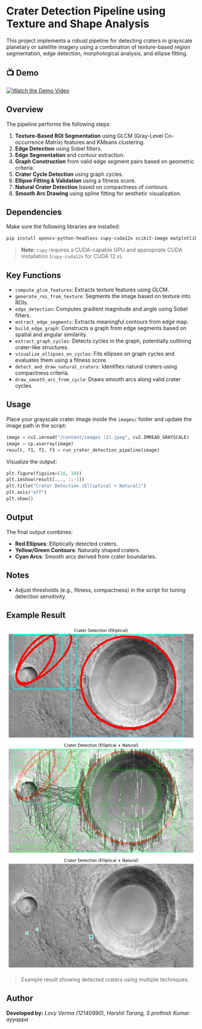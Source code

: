 
# Crater Detection Pipeline using Texture and Shape Analysis

This project implements a robust pipeline for detecting craters in grayscale planetary or satellite imagery using a combination of texture-based region segmentation, edge detection, morphological analysis, and ellipse fitting.

## 📺 Demo

[![Watch the Demo Video](https://img.youtube.com/vi/fIbqoxuKyAw/0.jpg)](https://www.youtube.com/watch?v=fIbqoxuKyAw)

##  Overview

The pipeline performs the following steps:
1. **Texture-Based ROI Segmentation** using GLCM (Gray-Level Co-occurrence Matrix) features and KMeans clustering.
2. **Edge Detection** using Sobel filters.
3. **Edge Segmentation** and contour extraction.
4. **Graph Construction** from valid edge segment pairs based on geometric criteria.
5. **Crater Cycle Detection** using graph cycles.
6. **Ellipse Fitting & Validation** using a fitness score.
7. **Natural Crater Detection** based on compactness of contours.
8. **Smooth Arc Drawing** using spline fitting for aesthetic visualization.

##  Dependencies

Make sure the following libraries are installed:

```bash
pip install opencv-python-headless cupy-cuda12x scikit-image matplotlib networkx scipy scikit-learn
```

> **Note:** `cupy` requires a CUDA-capable GPU and appropriate CUDA installation (`cupy-cuda12x` for CUDA 12.x).


##  Key Functions

- `compute_glcm_features`: Extracts texture features using GLCM.
- `generate_roi_from_texture`: Segments the image based on texture into ROIs.
- `edge_detection`: Computes gradient magnitude and angle using Sobel filters.
- `extract_edge_segments`: Extracts meaningful contours from edge map.
- `build_edge_graph`: Constructs a graph from edge segments based on spatial and angular similarity.
- `extract_graph_cycles`: Detects cycles in the graph, potentially outlining crater-like structures.
- `visualize_ellipses_on_cycles`: Fits ellipses on graph cycles and evaluates them using a fitness score.
- `detect_and_draw_natural_craters`: Identifies natural craters using compactness criteria.
- `draw_smooth_arc_from_cycle`: Draws smooth arcs along valid crater cycles.

##  Usage

Place your grayscale crater image inside the `images/` folder and update the image path in the script:

```python
image = cv2.imread("/content/images (2).jpeg", cv2.IMREAD_GRAYSCALE)
image = cp.asarray(image)
result, f1, f2, f3 = run_crater_detection_pipeline(image)
```

Visualize the output:

```python
plt.figure(figsize=(10, 10))
plt.imshow(result[..., ::-1])
plt.title("Crater Detection (Elliptical + Natural)")
plt.axis("off")
plt.show()
```

##  Output

The final output combines:
- **Red Ellipses**: Elliptically detected craters.
- **Yellow/Green Contours**: Naturally shaped craters.
- **Cyan Arcs**: Smooth arcs derived from crater boundaries.

##  Notes

- Adjust thresholds (e.g., fitness, compactness) in the script for tuning detection sensitivity.

##  Example Result

![Sample Output](./2.png)  
![Sample Output](./1.png)  
![Sample Output](./3.png)  
> Example result showing detected craters using multiple techniques.

##  Author

**Developed by:** *Lovy Verma (12140990), Harshil Tarang, S prothish Kumar ayyappa*  
